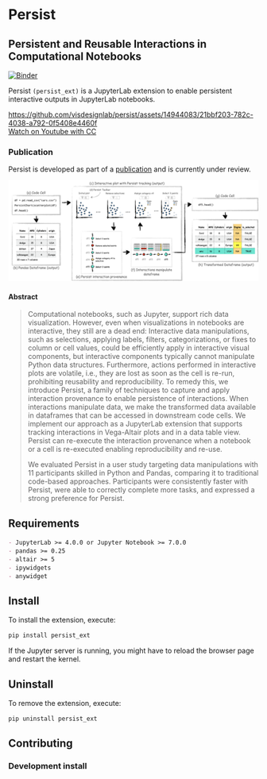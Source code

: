 # Persist
## Persistent and Reusable Interactions in Computational Notebooks

[![Binder](https://mybinder.org/badge_logo.svg)](https://mybinder.org/v2/gh/visdesignlab/persist/main?urlpath=lab)

Persist `(persist_ext)` is a JupyterLab extension to enable persistent interactive outputs in JupyterLab notebooks.

https://github.com/visdesignlab/persist/assets/14944083/21bbf203-782c-4038-a792-0f5408e4460f  
[Watch on Youtube with CC](https://www.youtube.com/watch?v=DXHXPvRHN9I)

### Publication
Persist is developed as part of a [publication](https://osf.io/preprints/osf/9x8eq) and is currently under review.

![Teaser image from the pre-print. The figure describes the workflow showing high level working of Persist technique.](public/imgs/teaser.png)


#### Abstract
> Computational notebooks, such as Jupyter, support rich data visualization. However, even when visualizations in notebooks  are interactive, they still are a dead end: Interactive data manipulations, such as selections, applying labels, filters, categorizations, or fixes to column or cell values, could be efficiently apply in interactive visual components, but interactive components typically cannot manipulate Python data structures. Furthermore, actions performed in interactive plots are volatile, i.e., they are lost as soon as the cell is re-run, prohibiting reusability and reproducibility. To remedy this, we introduce Persist, a family of techniques to capture and apply interaction provenance to enable persistence of interactions. When interactions manipulate data, we make the transformed data available in dataframes that can be accessed in downstream code cells. We implement our approach as a JupyterLab extension that supports tracking interactions in Vega-Altair plots and in a data table view. Persist can re-execute the interaction provenance when a notebook or a cell is re-executed enabling reproducibility and re-use.  
> 
> We evaluated Persist in a user study targeting data manipulations with 11 participants skilled in Python and Pandas, comparing it to traditional code-based approaches. Participants were consistently faster with Persist, were able to correctly complete more tasks, and expressed a strong preference for Persist. 


<!-- % \begin{itemize}
%     \item The selection parameters in the chart should be named. Vega-Altair's default behavior is to generate a name of selection parameter with auto-incremented numeric suffix. The value of the generated selection parameter keeps incrementing on subsequent re-executions of the cell. Persist relies on consistent names to replay the interactions, and passing the name parameter fixes allows Persist to work reliably.
%     \item The point selections should have at least the fields attribute specified. Vega-Altair supports selections without fields by using the auto-generated indices to define selections. The indices are generated with the default order of rows in the source dataset. Using the indices directly for selection can cause Persist to operate on incorrect rows if the source dataset order changes.
%     \item Dealing with datetime in Pandas is challenging. To standardize the way datetime conversion takes place within VegaLite and within Pandas when using Vega-Altair, the TimeUnit transforms and encodings must be specified in UTC. e.g $month(Date)$ should be $utcmonth(Date)$.
% \end{itemize} -->


## Requirements
```markdown
- JupyterLab >= 4.0.0 or Jupyter Notebook >= 7.0.0
- pandas >= 0.25
- altair >= 5
- ipywidgets
- anywidget
```

## Install

To install the extension, execute:

```bash
pip install persist_ext
```
If the Jupyter server is running, you might have to reload the browser page and restart the kernel.

## Uninstall

To remove the extension, execute:

```bash
pip uninstall persist_ext
```

## Contributing

### Development install
